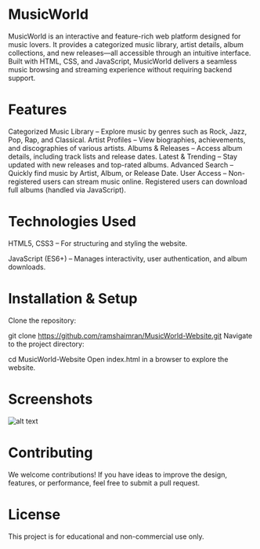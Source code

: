 # MusicWorld
MusicWorld is an interactive and feature-rich web platform designed for music lovers. It provides a categorized music library, artist details, album collections, and new releases—all accessible through an intuitive interface. Built with HTML, CSS, and JavaScript, MusicWorld delivers a seamless music browsing and streaming experience without requiring backend support.

# Features
Categorized Music Library – Explore music by genres such as Rock, Jazz, Pop, Rap, and Classical.
Artist Profiles – View biographies, achievements, and discographies of various artists.
Albums & Releases – Access album details, including track lists and release dates.
Latest & Trending – Stay updated with new releases and top-rated albums.
Advanced Search – Quickly find music by Artist, Album, or Release Date.
User Access –
Non-registered users can stream music online.
Registered users can download full albums (handled via JavaScript).

# Technologies Used
HTML5, CSS3 – For structuring and styling the website.

JavaScript (ES6+) – Manages interactivity, user authentication, and album downloads.

# Installation & Setup
Clone the repository:

git clone https://github.com/ramshaimran/MusicWorld-Website.git
Navigate to the project directory:

cd MusicWorld-Website
Open index.html in a browser to explore the website.

# Screenshots
![alt text](screenshot.png)

# Contributing
We welcome contributions! If you have ideas to improve the design, features, or performance, feel free to submit a pull request.

# License
This project is for educational and non-commercial use only.